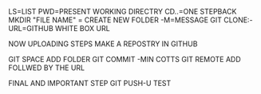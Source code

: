 LS=LIST
PWD=PRESENT WORKING DIRECTRY
CD..=ONE STEPBACK
MKDIR "FILE NAME" = CREATE NEW FOLDER
-M=MESSAGE
GIT CLONE:-URL=GITHUB WHITE BOX URL

NOW UPLOADING STEPS
MAKE A REPOSTRY IN GITHUB

GIT SPACE ADD FOLDER 
GIT COMMIT -MIN COTTS
GIT REMOTE ADD FOLLWED BY THE URL

FINAL AND IMPORTANT STEP
GIT PUSH-U TEST

